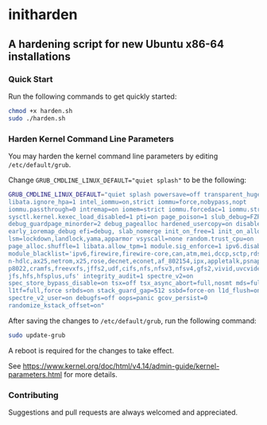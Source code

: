 # initharden
## A hardening script for new Ubuntu x86-64 installations

### Quick Start
Run the following commands to get quickly started:
```bash
chmod +x harden.sh
sudo ./harden.sh
```

### Harden Kernel Command Line Parameters
You may harden the kernel command line parameters by editing 
`/etc/default/grub`.

Change `GRUB_CMDLINE_LINUX_DEFAULT="quiet splash"` to be the following:
```bash
GRUB_CMDLINE_LINUX_DEFAULT="quiet splash powersave=off transparent_hugepages=1 
libata.ignore_hpa=1 intel_iommu=on,strict iommu=force,nobypass,nopt 
iommu.passthrough=0 intremap=on iomem=strict iommu.forcedac=1 iommu.strict=1 
sysctl.kernel.kexec_load_disabled=1 pti=on page_poison=1 slub_debug=FZP 
debug_guardpage_minorder=2 debug_pagealloc hardened_usercopy=on disable_ipv6=1
early_ioremap_debug efi=debug, slab_nomerge init_on_free=1 init_on_alloc=1 
lsm=lockdown,landlock,yama,apparmor vsyscall=none random.trust_cpu=on 
page_alloc.shuffle=1 libata.allow_tpm=1 module.sig_enforce=1 ipv6.disable=1 
module_blacklist='ipv6,firewire,firewire-core,can,atm,mei,dccp,sctp,rds,tipc,
n-hdlc,ax25,netrom,x25,rose,decnet,econet,af_802154,ipx,appletalk,psnap,p8023,
p8022,cramfs,freevxfs,jffs2,udf,cifs,nfs,nfsv3,nfsv4,gfs2,vivid,uvcvideo,qnx4,
jfs,hfs,hfsplus,ufs' integrity_audit=1 spectre_v2=on 
spec_store_bypass_disable=on tsx=off tsx_async_abort=full,nosmt mds=full,nosmt 
l1tf=full,force srbds=on stack_guard_gap=512 ssbd=force-on l1d_flush=on 
spectre_v2_user=on debugfs=off oops=panic gcov_persist=0 
randomize_kstack_offset=on"
```

After saving the changes to `/etc/default/grub`, run the following command:
```bash
sudo update-grub
```

A reboot is required for the changes to take effect.

See https://www.kernel.org/doc/html/v4.14/admin-guide/kernel-parameters.html 
for more details.

### Contributing
Suggestions and pull requests are always welcomed and appreciated.
